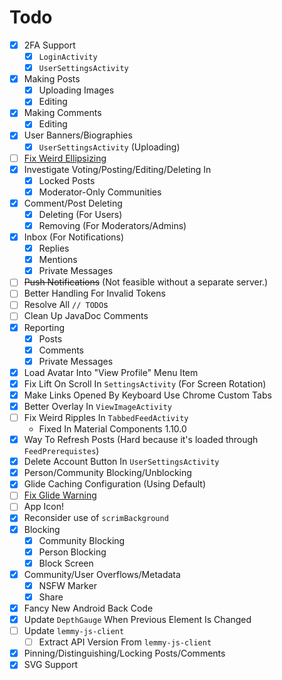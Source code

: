 # Todo
- [x] 2FA Support
  - [x] `LoginActivity`
  - [x] `UserSettingsActivity`
- [x] Making Posts
  - [x] Uploading Images
  - [x] Editing
- [x] Making Comments
  - [x] Editing
- [x] User Banners/Biographies
  - [x] `UserSettingsActivity` (Uploading)
- [ ] [Fix Weird Ellipsizing](https://stackoverflow.com/q/76941977/16198887)
- [x] Investigate Voting/Posting/Editing/Deleting In
  - [x] Locked Posts
  - [x] Moderator-Only Communities
- [x] Comment/Post Deleting
  - [x] Deleting (For Users)
  - [x] Removing (For Moderators/Admins)
- [x] Inbox (For Notifications)
  - [x] Replies
  - [x] Mentions
  - [x] Private Messages
- [ ] ~~Push Notifications~~ (Not feasible without a separate server.)
- [ ] Better Handling For Invalid Tokens
- [ ] Resolve All `// TODO`s
- [ ] Clean Up JavaDoc Comments
- [x] Reporting
  - [x] Posts
  - [x] Comments
  - [x] Private Messages
- [x] Load Avatar Into "View Profile" Menu Item
- [x] Fix Lift On Scroll In `SettingsActivity` (For Screen Rotation)
- [x] Make Links Opened By Keyboard Use Chrome Custom Tabs
- [x] Better Overlay In `ViewImageActivity`
- [ ] Fix Weird Ripples In `TabbedFeedActivity`
  - Fixed In Material Components 1.10.0
- [x] Way To Refresh Posts (Hard because it's loaded through `FeedPrerequistes`)
- [x] Delete Account Button In `UserSettingsActivity`
- [x] Person/Community Blocking/Unblocking
- [x] Glide Caching Configuration (Using Default)
- [ ] [Fix Glide Warning](https://github.com/bumptech/glide/issues/5231)
- [ ] App Icon!
- [x] Reconsider use of `scrimBackground`
- [x] Blocking
  - [x] Community Blocking
  - [x] Person Blocking
  - [x] Block Screen
- [x] Community/User Overflows/Metadata
  - [x] NSFW Marker
  - [x] Share
- [x] Fancy New Android Back Code
- [x] Update `DepthGauge` When Previous Element Is Changed
- [ ] Update `lemmy-js-client`
  - [ ] Extract API Version From `lemmy-js-client`
- [x] Pinning/Distinguishing/Locking Posts/Comments
- [x] SVG Support